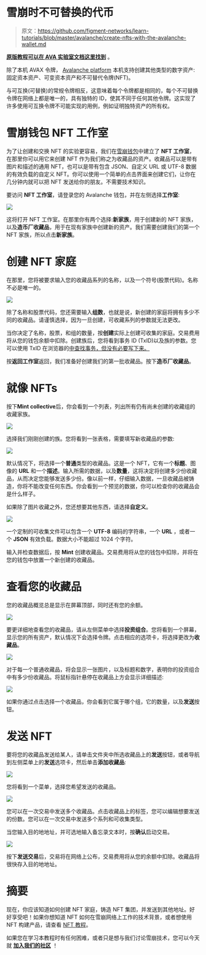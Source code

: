 # 雪崩时不可替换的代币

> 原文：<https://github.com/figment-networks/learn-tutorials/blob/master/avalanche/create-nfts-with-the-avalanche-wallet.md>

[**原版教程可以在 AVA 实验室文档这里找到**](https://docs.avax.network/build/tutorials/smart-digital-assets/wallet-nft-studio) 。

除了本机 AVAX 令牌， [Avalanche platform](https://docs.avax.network/build/tutorials/platform) 本机支持创建其他类型的数字资产:固定资本资产、可变资本资产和不可替代令牌(NFT)。

与可互换(可替换)的常规令牌相反，这意味着每个令牌都是相同的，每个不可替换令牌在网络上都是唯一的，具有独特的 ID，使其不同于任何其他令牌。这实现了许多使用可互换令牌不可能实现的用例，例如证明独特资产的所有权。

# 雪崩钱包 NFT 工作室

为了让创建和交换 NFT 的实验更容易，我们在[雪崩钱包](https://wallet.avax.network/)中建立了 **NFT 工作室**，在那里你可以用它来创建 NFT 作为我们称之为收藏品的资产。收藏品可以是带有图片和描述的通用 NFT，也可以是带有包含 JSON、自定义 URL 或 UTF-8 数据的有效负载的自定义 NFT。你可以使用一个简单的点击界面来创建它们，让你在几分钟内就可以把 NFT 发送给你的朋友。不需要技术知识。

要访问 **NFT 工作室**，请登录您的 Avalanche 钱包，并在左侧选择**工作室**:

![](img/866572e30684452af5cd9a9908cc24ad.png)

这将打开 NFT 工作室。在那里你有两个选择:**新家族**，用于创建新的 NFT 家族，以及**造币厂收藏品**，用于在现有家族中创建新的资产。我们需要创建我们的第一个 NFT 家族，所以点击**新家族**。

# 创建 NFT 家庭

在那里，您将被要求输入您的收藏品系列的名称，以及一个符号(股票代码)。名称不必是唯一的。

![](img/569163fb086870d235da64b40562bcad.png)

除了名称和股票代码，您还需要输入**组数**，也就是说，新创建的家庭将拥有多少不同的收藏品。请谨慎选择，因为一旦创建，可收藏系列的参数就无法更改。

当你决定了名称，股票，和组的数量，按**创建**实际上创建可收集的家庭。交易费用将从您的钱包余额中扣除。创建族后，您将看到事务 ID (TxID)以及族的参数。您可以使用 TxID 在浏览器的[中查找事务，但没有必要写下来。](https://explorer.avax.network/)

按**返回工作室**返回，我们准备好创建我们的第一批收藏品。按下**造币厂收藏品**。

# 就像 NFTs

按下**Mint collective**后，你会看到一个列表，列出所有仍有尚未创建的收藏组的收藏家族。

![](img/6a141821c2d1355c8d42692b8580a4eb.png)

选择我们刚刚创建的族。您将看到一张表格，需要填写新收藏品的参数:

![](img/5bb5c69bc55c2fab52932e0080d16827.png)

默认情况下，将选择一个**普通**类型的收藏品。这是一个 NFT，它有一个**标题**、图像的 **URL** 和一个**描述**。输入所需的数据，以及**数量**，这将决定将创建多少份收藏品，从而决定您能够发送多少份。像以前一样，仔细输入数据，一旦收藏品被铸造，你将不能改变任何东西。你会看到一个预览的数据，你可以检查你的收藏品会是什么样子。

如果除了图片收藏之外，您还想要其他东西，请选择**自定义**。

![](img/c0e62e547802ca1d8e3a80abab059708.png)

一个定制的可收集文件可以包含一个 **UTF-8** 编码的字符串，一个 **URL** ，或者一个 **JSON** 有效负载。数据大小不能超过 1024 个字符。

输入并检查数据后，按 **Mint** 创建收藏品。交易费用将从您的钱包中扣除，并将在您的钱包中放置一个新创建的收藏品。

# 查看您的收藏品

您的收藏品概览总是显示在屏幕顶部，同时还有您的余额。

![](img/2c12e317f2b6e867d4aff07ba540af15.png)

要更详细地查看您的收藏品，请从左侧菜单中选择**投资组合**。您将看到一个屏幕，显示您的所有资产，默认情况下会选择令牌。点击相应的选项卡，将选择更改为**收藏品**。

![](img/b13afb6ac1bef1be67306c4d7b192124.png)

对于每一个普通收藏品，将会显示一张图片，以及标题和数字，表明你的投资组合中有多少份收藏品。将鼠标指针悬停在收藏品上方会显示详细描述:

![](img/7228a606c5fe49951dd27de6308cbbf6.png)

如果你通过点击选择一个收藏品，你会看到它属于哪个组，它的数量，以及**发送**按钮。

# 发送 NFT

要将您的收藏品发送给某人，请单击文件夹中所选收藏品上的**发送**按钮，或者导航到左侧菜单上的**发送**选项卡，然后单击**添加收藏品**:

![](img/3ea16dbad2eb3c16c88831b9d0d08a5d.png)

您将看到一个菜单，选择您希望发送的收藏品。

![](img/a4b399a40ac1aa285231e4cbe9886af3.png)

您可以在一次交易中发送多个收藏品。点击收藏品上的标签，您可以编辑想要发送的份数。您可以在一次交易中发送多个系列和可收集类型。

当您输入目的地地址，并可选地输入备忘录文本时，按**确认**启动交易。

![](img/b35cc6aa2285cc658f369717917d32bf.png)

按下**发送交易**后，交易将在网络上公布，交易费用将从您的余额中扣除。收藏品将很快存入目的地地址。

# 摘要

现在，你应该知道如何创建 NFT 家庭，铸造 NFT 集团，并发送到其他地址。好好享受吧！如果你想知道 NFT 如何在雪崩网络上工作的技术背景，或者想使用 NFT 构建产品，请查看 [NFT 教程](https://learn.figment.io/tutorials/creating-an-nft-part-1)。

如果您在学习本教程时有任何困难，或者只是想与我们讨论雪崩技术，您可以今天就 [**加入我们的社区**](https://discord.gg/fszyM7K) ！